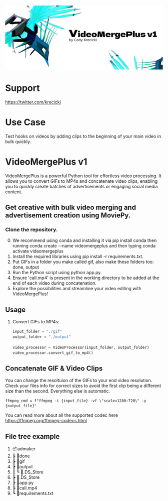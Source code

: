![alt text](https://github.com/krecicki/VideoMergePlus/blob/main/New%20Project-3.png?raw=true)

# Support
https://twitter.com/krecicki

# Use Case

Test hooks on videos by adding clips to the beginning of your main video in bulk quickly.

# VideoMergePlus v1
VideoMergePlus is a powerful Python tool for effortless video processing. It allows you to convert GIFs to MP4s and concatenate video clips, enabling you to quickly create batches of advertisements or engaging social media content.

## Get creative with bulk video merging and advertisement creation using MoviePy.
### Clone the repository.
0. We recommend using conda and installing it via pip install conda then running conda create --name videomergeplus and then typing conda activate videomergeplus
1. Install the required libraries using pip install -r requirements.txt.
2. Put GIFs in a folder you make called gif, also make these folders too: done, output
3. Run the Python script using python app.py.
4. Ensure 'call.mp4' is present in the working directory to be added at the end of each video during concatenation.
5. Explore the possibilities and streamline your video editing with VideoMergePlus!

## Usage

1. Convert GIFs to MP4s:
   ```python
   input_folder = "./gif"
   output_folder = "./output"

   video_processor = VideoProcessor(input_folder, output_folder)
   video_processor.convert_gif_to_mp4()

## Concatenate GIF & Video Clips
You can change the resoltuion of the GIFs to your end video resolution. Check your files info for correct sizes to avoid the first clip being a different size than  the second. Everything else is automatic. 

```
ffmpeg_cmd = f"ffmpeg -i {input_file} -vf \"scale=1280:720\" -y {output_file}"
```

You can read more about all the supported codec here https://ffmpeg.org/ffmpeg-codecs.html

## File tree example
1. 📦admaker
2. ┣ 📂done
3.   ┣ 📂gif
4.   ┣ 📂output
5.   ┃ ┗ 📜.DS_Store
6. ┣ 📜.DS_Store
7. ┣ 📜app.py
8. ┣ 📜call.mp4
9. ┗ 📜requirements.txt

